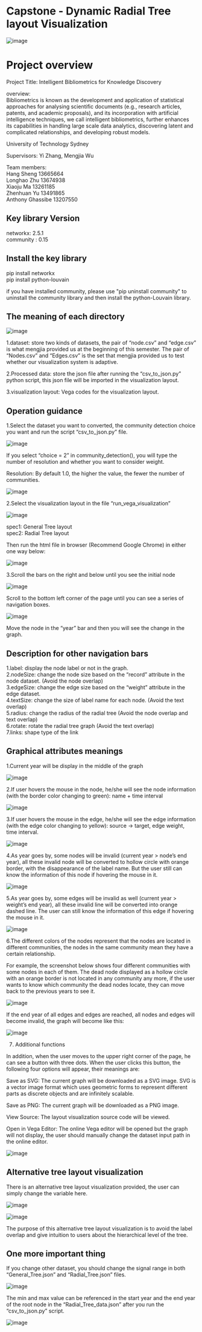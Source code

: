 # Capstone - Dynamic Radial Tree layout Visualization

![image](https://user-images.githubusercontent.com/70006591/117807515-4c4ac200-b28e-11eb-8544-ab69e1e926b2.png)

# Project overview

Project Title: Intelligent Bibliometrics for Knowledge Discovery

overview:<br>
Bibliometrics is known as the development and application of statistical approaches for analysing scientific documents (e.g., research articles, patents, and academic proposals), and its incorporation with artificial intelligence techniques, we call intelligent bibliometrics, further enhances its capabilities in handling large scale data analytics, discovering latent and complicated relationships, and developing robust models.

University of Technology Sydney

Supervisors: Yi Zhang, Mengjia Wu

Team members: <br>
Hang Sheng 13665664 <br>
Longhao Zhu 13674938<br>
Xiaoju Ma 13261185<br>
Zhenhuan Yu 13491865<br>
Anthony Ghassibe 13207550<br>


## Key library Version <br>
networkx:  2.5.1 <br>
community :  0.15 <br>

## Install the key library
pip install networkx <br>
pip install python-louvain <br>

if you have installed community, please use "pip uninstall community" to uninstall the community library and then install the python-Louvain library.

## The meaning of each directory

![image](https://user-images.githubusercontent.com/70006591/117805165-3b4c8180-b28b-11eb-9c32-244b8f49a3e8.png)

1.dataset: store two kinds of datasets, the pair of “node.csv” and “edge.csv” is what mengjia provided us at the beginning of this semester. The pair of “Nodes.csv” and “Edges.csv” is the set that mengjia provided us to test whether our visualization system is adaptive.

2.Processed data: store the json file after running the “csv_to_json.py” python script, this json file will be imported in the visualization layout.

3.visualization layout: Vega codes for the visualization layout.

## Operation guidance

1.Select the dataset you want to converted, the community detection choice you want and run the script “csv_to_json.py” file. 

![image](https://user-images.githubusercontent.com/70006591/118007284-98752f80-b37e-11eb-9dff-b9df093aad84.png)

If you select “choice = 2” in community_detection(), you will type the number of resolution and whether you want to consider weight.

Resolution: By default 1.0, the higher the value, the fewer the number of communities.

![image](https://user-images.githubusercontent.com/70006591/118007921-2fda8280-b37f-11eb-9fbb-7fe6c9d1ad9c.png)

2.Select the visualization layout in the file “run_vega_visualization”

![image](https://user-images.githubusercontent.com/70006591/118007423-b5116780-b37e-11eb-9056-11d509108534.png)

spec1: General Tree layout<br>
spec2: Radial Tree layout <br>

Then run the html file in browser (Recommend Google Chrome) in either one way below:

![image](https://user-images.githubusercontent.com/70006591/118007527-cc505500-b37e-11eb-9cdf-2ccb999fa249.png)

3.Scroll the bars on the right and below until you see the initial node

![image](https://user-images.githubusercontent.com/70006591/118008173-6c0de300-b37f-11eb-95aa-63f27663ecbc.png)

Scroll to the bottom left corner of the page until you can see a series of navigation boxes.

![image](https://user-images.githubusercontent.com/70006591/118008287-7fb94980-b37f-11eb-879a-584f3ad7d957.png)

Move the node in the “year” bar and then you will see the change in the graph.

## Description for other navigation bars
1.label: display the node label or not in the graph. <br>
2.nodeSize: change the node size based on the “record” attribute 	in the node dataset. (Avoid the node overlap)  <br>
3.edgeSize: change the edge size based on the “weight” attribute 	in the edge dataset.  <br>
4.textSize: change the size of label name for each node. (Avoid the text overlap)  <br>
5.radius: change the radius of the radial tree (Avoid the node overlap and text overlap)  <br>
6.rotate: rotate the radial tree graph (Avoid the text overlap)   <br>
7.links: shape type of the link  <br>

## Graphical attributes meanings
1.Current year will be display in the middle of the graph

![image](https://user-images.githubusercontent.com/70006591/117805258-55865f80-b28b-11eb-9e78-b6b3acdf5b56.png)


2.If user hovers the mouse in the node, he/she will see the node information (with the border color changing to green): name + time interval

![image](https://user-images.githubusercontent.com/70006591/117805268-57e8b980-b28b-11eb-97b7-6c454720c862.png)

3.If user hovers the mouse in the edge, he/she will see the edge information (with the edge color changing to yellow): source -> target, edge weight, time interval.

![image](https://user-images.githubusercontent.com/70006591/117805275-5a4b1380-b28b-11eb-9e7d-9c2696c27c64.png)

4.As year goes by, some nodes will be invalid (current year > node’s end year), all these invalid node will be converted to hollow circle with orange border, with the disappearance of the label name. But the user still can know the information of this node if hovering the mouse in it.

![image](https://user-images.githubusercontent.com/70006591/117805285-5cad6d80-b28b-11eb-8298-b765c2412b16.png)

5.As year goes by, some edges will be invalid as well (current year > weight’s end year), all these invalid line will be converted into orange dashed line. The user can still know the information of this edge if hovering the mouse in it.

![image](https://user-images.githubusercontent.com/70006591/117805294-5f0fc780-b28b-11eb-9a3a-2a80ab53eccd.png)

6.The different colors of the nodes represent that the nodes are located in different communities, the nodes in the same community mean they have a certain relationship.

For example, the screenshot below shows four different communities with some nodes in each of them. The dead node displayed as a hollow circle with an orange border is not located in any community any more, if the user wants to know which community the dead nodes locate, they can move back to the previous years to see it.

![image](https://user-images.githubusercontent.com/70006591/119003034-fb3e7a80-b9bf-11eb-86ac-db7d6d3243eb.png)


If the end year of all edges and edges are reached, all nodes and edges will become invalid, the graph will become like this:

![image](https://user-images.githubusercontent.com/70006591/118010223-687b5b80-b381-11eb-915c-0a45bbb7823c.png)

7. Additional functions

In addition, when the user moves to the upper right corner of the page, he can see a button with three dots. When the user clicks this button, the following four options will appear, their meanings are:

Save as SVG: The current graph will be downloaded as a SVG image. SVG is a vector image format which uses geometric forms to represent different parts as discrete objects and are infinitely scalable. <br>

Save as PNG: The current graph will be downloaded as a PNG image. <br>

View Source: The layout visualization source code will be viewed. <br>

Open in Vega Editor: The online Vega editor will be opened but the graph will not display, the user should manually change the dataset input path in the online editor. <br>

![image](https://user-images.githubusercontent.com/70006591/119003205-20cb8400-b9c0-11eb-937e-a2c2bb59ae73.png)


## Alternative tree layout visualization

There is an alternative tree layout visualization provided, the user can simply change the variable here.

![image](https://user-images.githubusercontent.com/70006591/118007034-5ba93880-b37e-11eb-875e-96d643fb6246.png)

![image](https://user-images.githubusercontent.com/70006591/118008724-ee96a280-b37f-11eb-98ca-1183f0beae2b.png)

The purpose of this alternative tree layout visualization is to avoid the label overlap and give intuition to users about the hierarchical level of the tree.

## One more important thing
If you change other dataset, you should change the signal range in both “General_Tree.json” and “Radial_Tree.json” files.

![image](https://user-images.githubusercontent.com/70006591/118012080-45ea4200-b383-11eb-967a-ea3400540666.png)

The min and max value can be referenced in the start year and the end year of the root node in the “Radial_Tree_data.json” after you run the “csv_to_json.py” script.

![image](https://user-images.githubusercontent.com/70006591/118012126-513d6d80-b383-11eb-8b22-864c966bed33.png)


